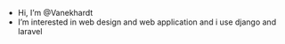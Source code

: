 -  Hi, I’m @Vanekhardt
-  I’m interested in web design and web application and i use django and laravel 


<!---
Vanekhardt/Vanekhardt is a ✨ special ✨ repository because its `README.md` (this file) appears on your GitHub profile.
You can click the Preview link to take a look at your changes.
--->
